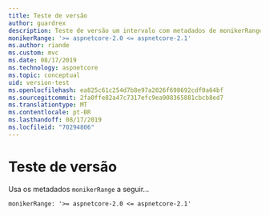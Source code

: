 ```yaml
---
title: Teste de versão
author: guardrex
description: Teste de versão um intervalo com metadados de monikerRange.
monikerRange: '>= aspnetcore-2.0 <= aspnetcore-2.1'
ms.author: riande
ms.custom: mvc
ms.date: 08/17/2019
ms.technology: aspnetcore
ms.topic: conceptual
uid: version-test
ms.openlocfilehash: ea825c61c254d7b8e97a2026f698692cdf0a64bf
ms.sourcegitcommit: 2fa0ffe82a47c7317efc9ea908365881cbcb8ed7
ms.translationtype: MT
ms.contentlocale: pt-BR
ms.lasthandoff: 08/17/2019
ms.locfileid: "70294806"
---
```

# <a name="version-test"></a>Teste de versão

Usa os metadados `monikerRange` a seguir...

```
monikerRange: '>= aspnetcore-2.0 <= aspnetcore-2.1'
```
